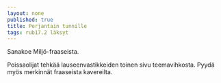 ```yaml
---
layout: none
published: true
title: Perjantain tunnille
tags: rub17.2 läksyt
---
```

Sanakoe Miljö-fraaseista.

Poissaolijat tehkää lauseenvastikkeiden toinen sivu teemavihkosta. Pyydä myös merkinnät fraaseista kavereilta.